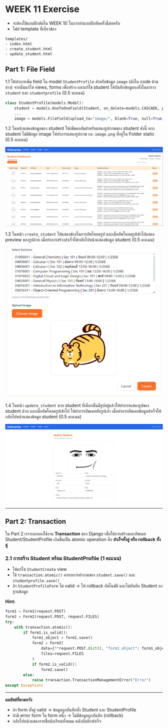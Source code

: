 # WEEK 11 Exercise

- จะต้องใช้แบบฝึกหัดใน WEEK 10 ในการทำแบบฝึกหัดครั้งนี้ต่อครับ
- ไฟล์ template ที่เกี่ยวข้อง

```text
templates/
- index.html
- create_student.html
- update_student.html
```

## Part 1: File Field

1.1 ให้ทำการเพิ่ม field ใน model `StudentProfile` สำหรับข้อมูล `image` (ดังใน code ด้านล่าง) จากนั้นแก้ไข views, forms เพื่อสร้าง และแก้ไข student ให้บันทึกข้อมูลลงทั้งในตาราง `student` และ `studentprofile` (0.5 คะแนน)

```python
class StudentProfile(models.Model):
    student = models.OneToOneField(Student, on_delete=models.CASCADE, primary_key=True)
    ...
    image = models.FileField(upload_to="image/", blank=True, null=True)
```

1.2 ในหน้าแสดงข้อมูลของ student ให้เพิ่มคอลัมสำหรับแสดงรูปภาพของ student ดังนี้ หาก student ไม่มีข้อมูล image ให้ทำการแสดงรูปภาพ `no-image.png` ที่อยู่ใน Folder static (0.5 คะแนน)

![img1-2](images/img1-2.png)

1.3 ในหน้า `create_student` ให้แสดงช่องในการอัพโหลดรูป และเมื่ออัพโหลดรูปเข้าไปแสดง preview ของรูปด้วย เมื่อทำการสร้างสำเร็จให้กลับไปหน้าแสดงข้อมูล student (0.5 คะแนน)

![img1-3-1](images/img1-3-1.png)

1.4 ในหน้า `update_student` หาก student ที่เลือกนั้นมีรูปอยู่แล้วให้ทำการแสดงรูปของ student ด้วย และเมื่ออัพโหลดรูปเข้าไป ให้ทำการอัพเดททับรูปเก่า เมื่อทำการอัพเดทข้อมูลสำเร็จให้กลับไปหน้าแสดงข้อมูล student (0.5 คะแนน)

![img1-4](images/img1-4.png)

---

## Part 2: Transaction

ใน Part 2 เราจะมาลองใช้งาน **Transaction** ของ Django เพื่อให้การสร้างและอัพเดท Student/StudentProfile เกิดขึ้นเป็น atomic operation คือ **สำเร็จทั้งคู่ หรือ rollback ทั้งคู่**

### 2.1 การสร้าง Student พร้อม StudentProfile (1 คะแนน)

- ให้แก้ไข `StudentCreate` view
- ใช้ `transaction.atomic()` ครอบการทำงานของ `student.save()` และ `studentprofile.save()`
- ถ้า `StudentProfileForm` ไม่ valid → ให้ rollback อัตโนมัติ และไม่บันทึก Student ลงฐานข้อมูล

**Hint:**

```python
form1 = Form1(request.POST)
form2 = Form2(request.POST, request.FILES)
try:
    with transaction.atomic():
        if form1.is_valid():
            form1_object = form1.save()
            form2 = Form2(
                data={**request.POST.dict(), "form1_object": form1_object},
                files=request.FILES
            )
            if form2.is_valid():
                form2.save()
        else:
            raise transaction.TransactionManagementError("Error")
except Exception:
```

---

**ผลลัพธ์ที่คาดหวัง**

- ถ้า form ทั้งคู่ valid → ข้อมูลถูกบันทึกทั้ง Student และ StudentProfile
- ถ้ามี error form ใด form หนึ่ง → ไม่มีข้อมูลถูกบันทึก (rollback)
- กลับไปหน้าแสดงรายชื่อนักเรียนทั้งหมด หลังบันทึกสำเร็จ

